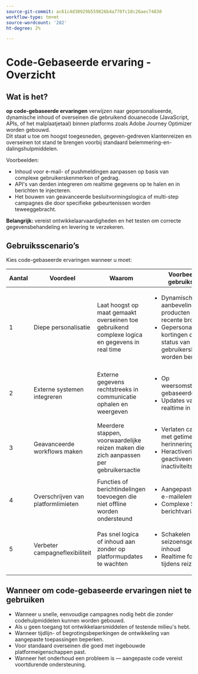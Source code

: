 ```yaml
---
source-git-commit: ac61c4d30929b559826b4a770fc10c26aec74830
workflow-type: tm+mt
source-wordcount: '282'
ht-degree: 2%

---
```

# Code-Gebaseerde ervaring - Overzicht

## Wat is het?

**op code-gebaseerde ervaringen** verwijzen naar gepersonaliseerde, dynamische inhoud of overseinen die gebruikend douanecode (JavaScript, APIs, of het malplaatjetaal) binnen platforms zoals Adobe Journey Optimizer worden gebouwd.\
Dit staat u toe om hoogst toegesneden, gegeven-gedreven klantenreizen en overseinen tot stand te brengen voorbij standaard belemmering-en-dalingshulpmiddelen.

Voorbeelden:

* Inhoud voor e-mail- of pushmeldingen aanpassen op basis van complexe gebruikerskenmerken of gedrag.
* API&#39;s van derden integreren om realtime gegevens op te halen en in berichten te injecteren.
* Het bouwen van geavanceerde besluitvormingslogica of multi-step campagnes die door specifieke gebeurtenissen worden teweeggebracht.

**Belangrijk:** vereist ontwikkelaarvaardigheden en het testen om correcte gegevensbehandeling en levering te verzekeren.

## Gebruiksscenario’s

Kies code-gebaseerde ervaringen wanneer u moet:

| Aantal | Voordeel | Waarom | Voorbeelden van gebruiksgevallen |
|---|---------|-----|-------------------|
| 1 | Diepe personalisatie | Laat hoogst op maat gemaakt overseinen toe gebruikend complexe logica en gegevens in real time | <ul><li>Dynamische aanbevelingen voor producten gebaseerd op recente browsers</li><li>Gepersonaliseerde kortingen die van de status van gebruikersloyaliteit worden berekend</li></ul> |
| 2 | Externe systemen integreren | Externe gegevens rechtstreeks in communicatie ophalen en weergeven | <ul><li>Op weersomstandigheden gebaseerde promoties</li><li>Updates van voorraad in realtime in e-mail</li></ul> |
| 3 | Geavanceerde workflows maken | Meerdere stappen, voorwaardelijke reizen maken die zich aanpassen per gebruikersactie | <ul><li>Verlaten cart follow-ups met getimede herinneringen</li><li>Heractiveringscampagnes geactiveerd na inactiviteitsdrempels</li></ul> |
| 4 | Overschrijven van platformlimieten | Functies of berichtindelingen toevoegen die niet offline worden ondersteund | <ul><li>Aangepaste interactieve e-mailelementen</li><li>Complexe SMS-berichtvariaties</li></ul> |
| 5 | Verbeter campagneflexibiliteit | Pas snel logica of inhoud aan zonder op platformupdates te wachten | <ul><li>Schakelen tussen seizoensgebonden inhoud</li><li>Realtime foutafhandeling tijdens reizen</li></ul> |

## Wanneer om code-gebaseerde ervaringen niet te gebruiken

* Wanneer u snelle, eenvoudige campagnes nodig hebt die zonder codehulpmiddelen kunnen worden gebouwd.
* Als u geen toegang tot ontwikkelaarsmiddelen of testende milieu&#39;s hebt.
* Wanneer tijdlijn- of begrotingsbeperkingen de ontwikkeling van aangepaste toepassingen beperken.
* Voor standaard overseinen die goed met ingebouwde platformeigenschappen past.
* Wanneer het onderhoud een probleem is — aangepaste code vereist voortdurende ondersteuning.
